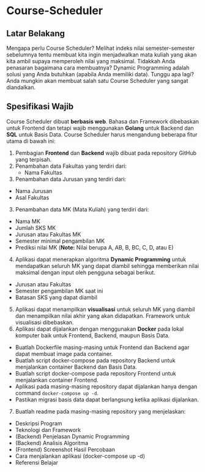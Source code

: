 # Course-Scheduler

## Latar Belakang

Mengapa perlu Course Scheduler? Melihat indeks nilai semester-semester sebelumnya tentu membuat kita ingin menjadwalkan mata kuliah yang akan kita ambil supaya memperoleh nilai yang maksimal. Tidakkah Anda penasaran bagaimana cara membuatnya? Dynamic Programming adalah solusi yang Anda butuhkan (apabila Anda memiliki data). Tunggu apa lagi? Anda mungkin akan membuat salah satu Course Scheduler yang sangat diandalkan.

## Spesifikasi Wajib

Course Scheduler dibuat <b>berbasis web</b>. Bahasa dan Framework dibebaskan untuk Frontend dan tetapi wajib menggunakan <b>Golang</b> untuk Backend dan <b>SQL</b> untuk Basis Data. Course Scheduler harus mengandung beberapa fitur utama di bawah ini:

1. Pembagian <b>Frontend</b> dan <b>Backend</b> wajib dibuat pada repository GitHub yang terpisah.
2. Penambahan data Fakultas yang terdiri dari:
    - Nama Fakultas
2. Penambahan data Jurusan yang terdiri dari:
  - Nama Jurusan
  - Asal Fakultas
3. Penambahan data MK (Mata Kuliah) yang terdiri dari:
  - Nama MK
  - Jumlah SKS MK
  - Jurusan atau Fakultas MK
  - Semester minimal pengambilan MK
  - Prediksi nilai MK (<strong>Note:</strong> Nilai berupa A, AB, B, BC, C, D, atau E)
4. Aplikasi dapat menerapkan algoritma <b>Dynamic Programming</b> untuk mendapatkan seluruh MK yang dapat diambil sehingga memberikan nilai maksimal dengan input oleh pengguna sebagai berikut.
  - Jurusan atau Fakultas
  - Semester pengambilan MK saat ini
  - Batasan SKS yang dapat diambil
5. Aplikasi dapat menampilkan <b>visualisasi</b> untuk seluruh MK yang diambil dan menampilkan nilai akhir yang akan didapatkan. Framework untuk visualisasi dibebaskan.
6. Aplikasi dapat dijalankan dengan menggunakan <b>Docker</b> pada lokal komputer baik untuk Frontend, Backend, maupun Basis Data.
  - Buatlah Dockerfile masing-masing untuk Frontend dan Backend agar dapat membuat image pada container.
  - Buatlah script docker-compose pada repository Backend untuk menjalankan container Backend dan Basis Data.
  - Buatlah script docker-compose pada repository Frontend untuk menjalankan container Frontend.
  - Aplikasi pada masing-masing repository dapat dijalankan hanya dengan command ```docker-compose up -d```.
  - Pastikan migrasi basis data dapat berlangsung ketika aplikasi dijalankan.
7. Buatlah readme pada masing-masing repository yang menjelaskan:
  - Deskripsi Program
  - Teknologi dan Framework
  - (Backend) Penjelasan Dynamic Programming
  - (Backend) Analisis Algoritma
  - (Frontend) Screenshot Hasil Percobaan
  - Cara menjalankan aplikasi (docker-compose up -d)
  - Referensi Belajar
